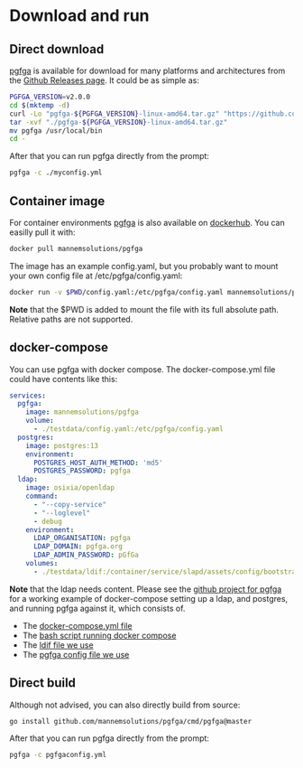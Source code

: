 # Download and run

## Direct download
[pgfga](https://github.com/MannemSolutions/pgfga) is available for download for many platforms and architectures from the [Github Releases page](https://github.com/MannemSolutions/pgfga/releases).
It could be as simple as:
```bash
PGFGA_VERSION=v2.0.0
cd $(mktemp -d)
curl -Lo "pgfga-${PGFGA_VERSION}-linux-amd64.tar.gz" "https://github.com/MannemSolutions/pgfga/releases/download/${PGFGA_VERSION}/pgfga-${PGFGA_VERSION}-linux-amd64.tar.gz"
tar -xvf "./pgfga-${PGFGA_VERSION}-linux-amd64.tar.gz"
mv pgfga /usr/local/bin
cd -
```

After that you can run pgfga directly from the prompt:
```bash
pgfga -c ./myconfig.yml
```

## Container image
For container environments [pgfga](https://github.com/MannemSolutions/pgfga) is also available on [dockerhub](https://hub.docker.com/repository/docker/mannemsolutions/pgfga).
You can easilly pull it with:
```bash
docker pull mannemsolutions/pgfga
```

The image has an example config.yaml, but you probably want to mount your own config file at /etc/pgfga/config.yaml:
```bash
docker run -v $PWD/config.yaml:/etc/pgfga/config.yaml mannemsolutions/pgfga
```
**Note** that the $PWD is added to mount the file with its full absolute path. Relative paths are not supported.

## docker-compose
You can use pgfga with docker compose.
The docker-compose.yml file could have contents like this:
```yaml
services:
  pgfga:
    image: mannemsolutions/pgfga
    volume:
      - ./testdata/config.yaml:/etc/pgfga/config.yaml
  postgres:
    image: postgres:13
    environment:
      POSTGRES_HOST_AUTH_METHOD: 'md5'
      POSTGRES_PASSWORD: pgfga
  ldap:
    image: osixia/openldap
    command:
      - "--copy-service"
      - "--loglevel"
      - debug
    environment:
      LDAP_ORGANISATION: pgfga
      LDAP_DOMAIN: pgfga.org
      LDAP_ADMIN_PASSWORD: pGfGa
    volumes:
      - ./testdata/ldif:/container/service/slapd/assets/config/bootstrap/ldif/custom
```
**Note** that the ldap needs content.
Please see the [github project for pgfga](https://github.com/MannemSolutions/pgfga) for a working example of docker-compose setting up a ldap, and postgres, and running pgfga against it, which consists of.
- The [docker-compose.yml file](https://github.com/MannemSolutions/pgfga/blob/docs/docker-compose.yml)
- The [bash script running docker compose](https://github.com/MannemSolutions/pgfga/blob/docs/docker-compose-tests.sh)
- The [ldif file we use](https://github.com/MannemSolutions/pgfga/blob/docs/testdata/ldif/01_objects.ldif)
- The [pgfga config file we use](https://github.com/MannemSolutions/pgfga/blob/docs/testdata/config.yaml)

## Direct build

Although not advised, you can also directly build from source:
```bash
go install github.com/mannemsolutions/pgfga/cmd/pgfga@master
```

After that you can run pgfga directly from the prompt:
```bash
pgfga -c pgfgaconfig.yml
```
